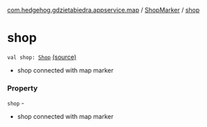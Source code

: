 [com.hedgehog.gdzietabiedra.appservice.map](../index.md) / [ShopMarker](index.md) / [shop](./shop.md)

# shop

`val shop: `[`Shop`](../../com.github.asvid.biedra.domain/-shop/index.md) [(source)](https://github.com/asvid/GdzieTaBiedra/tree/master/app/src/main/java/com/hedgehog/gdzietabiedra/appservice/map/ShopMarker.kt#L14)
* shop connected with map marker

### Property

`shop` -
* shop connected with map marker
